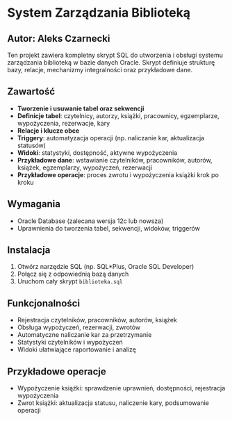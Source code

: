 # System Zarządzania Biblioteką
## Autor: Aleks Czarnecki

Ten projekt zawiera kompletny skrypt SQL do utworzenia i obsługi systemu zarządzania biblioteką w bazie danych Oracle. Skrypt definiuje strukturę bazy, relacje, mechanizmy integralności oraz przykładowe dane.

## Zawartość
- **Tworzenie i usuwanie tabel oraz sekwencji**
- **Definicje tabel**: czytelnicy, autorzy, książki, pracownicy, egzemplarze, wypożyczenia, rezerwacje, kary
- **Relacje i klucze obce**
- **Triggery**: automatyzacja operacji (np. naliczanie kar, aktualizacja statusów)
- **Widoki**: statystyki, dostępność, aktywne wypożyczenia
- **Przykładowe dane**: wstawianie czytelników, pracowników, autorów, książek, egzemplarzy, wypożyczeń, rezerwacji
- **Przykładowe operacje**: proces zwrotu i wypożyczenia książki krok po kroku

## Wymagania
- Oracle Database (zalecana wersja 12c lub nowsza)
- Uprawnienia do tworzenia tabel, sekwencji, widoków, triggerów

## Instalacja
1. Otwórz narzędzie SQL (np. SQL*Plus, Oracle SQL Developer)
2. Połącz się z odpowiednią bazą danych
3. Uruchom cały skrypt `biblioteka.sql`

## Funkcjonalności
- Rejestracja czytelników, pracowników, autorów, książek
- Obsługa wypożyczeń, rezerwacji, zwrotów
- Automatyczne naliczanie kar za przetrzymanie
- Statystyki czytelników i wypożyczeń
- Widoki ułatwiające raportowanie i analizę

## Przykładowe operacje
- Wypożyczenie książki: sprawdzenie uprawnień, dostępności, rejestracja wypożyczenia
- Zwrot książki: aktualizacja statusu, naliczenie kary, podsumowanie operacji
